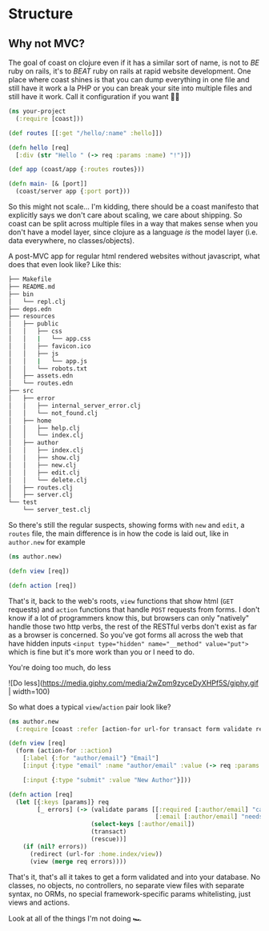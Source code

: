 # Structure

## Why not MVC?

The goal of coast on clojure even if it has a similar sort of name, is not to *BE* ruby on rails, it's to *BEAT* ruby on rails at rapid website development. One place where coast shines is that you can dump everything in one file and still have it work a la PHP or you can break your site into multiple files and still have it work. Call it configuration if you want 🤷‍♂️

```clojure
(ns your-project
  (:require [coast]))

(def routes [[:get "/hello/:name" :hello]])

(defn hello [req]
  [:div (str "Hello " (-> req :params :name) "!")])

(def app (coast/app {:routes routes}))

(defn main- [& [port]]
  (coast/server app {:port port}))
```

So this might not scale... I'm kidding, there should be a coast manifesto that explicitly says we don't care about scaling, we care about shipping. So coast can be split across multiple files in a way that makes sense when you don't have a model layer, since clojure as a language *is* the model layer (i.e. data everywhere, no classes/objects).

A post-MVC app for regular html rendered websites without javascript, what does that even look like? Like this:

```bash
├── Makefile
├── README.md
├── bin
│   └── repl.clj
├── deps.edn
├── resources
│   ├── public
│   │   ├── css
│   │   |   └── app.css
│   │   ├── favicon.ico
│   │   ├── js
│   │   |   └── app.js
│   │   └── robots.txt
│   ├── assets.edn
│   └── routes.edn
├── src
│   ├── error
│   │   ├── internal_server_error.clj
│   │   └── not_found.clj
│   ├── home
│   │   ├── help.clj
│   │   └── index.clj
│   ├── author
│   │   ├── index.clj
│   │   ├── show.clj
│   │   ├── new.clj
│   │   ├── edit.clj
│   │   └── delete.clj
│   ├── routes.clj
│   ├── server.clj
└── test
    └── server_test.clj
```

So there's still the regular suspects, showing forms with `new` and `edit`, a `routes` file, the main difference is in how the code is laid out, like in `author.new` for example

```clojure
(ns author.new)

(defn view [req])

(defn action [req])
```

That's it, back to the web's roots, `view` functions that show html (`GET` requests) and `action` functions that handle `POST` requests from forms. I don't know if a lot of programmers know this, but browsers can only "natively" handle those two http verbs, the rest of the RESTful verbs don't exist as far as a browser is concerned. So you've got forms all across the web that have hidden inputs `<input type="hidden" name="__method" value="put">` which is fine but it's more work than you or I need to do.

You're doing too much, do less

![Do less](https://media.giphy.com/media/2wZpm9zyceDyXHPf5S/giphy.gif | width=100)

So what does a typical `view`/`action` pair look like?

```clojure
(ns author.new
  (:require [coast :refer [action-for url-for transact form validate rescue redirect]]))

(defn view [req]
  (form (action-for ::action)
    [:label {:for "author/email"} "Email"]
    [:input {:type "email" :name "author/email" :value (-> req :params :author/email)}]

    [:input {:type "submit" :value "New Author"}]))

(defn action [req]
  (let [{:keys [params]} req
        [_ errors] (-> (validate params [[:required [:author/email] "can't be blank"
                                         [:email [:author/email] "needs to be an email"]]])
                       (select-keys [:author/email])
                       (transact)
                       (rescue))]
    (if (nil? errors))
      (redirect (url-for :home.index/view))
      (view (merge req errors))))
```

That's it, that's all it takes to get a form validated and into your database. No classes, no objects, no controllers, no separate view files with separate syntax, no ORMs, no special framework-specific params whitelisting, just views and actions.

Look at all of the things I'm not doing 🏎
